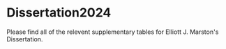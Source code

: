 # Dissertation2024

Please find all of the relevent supplementary tables for Elliott J. Marston's Dissertation.
